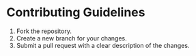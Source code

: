 # Contributing Guidelines

1. Fork the repository.
2. Create a new branch for your changes.
3. Submit a pull request with a clear description of the changes.
